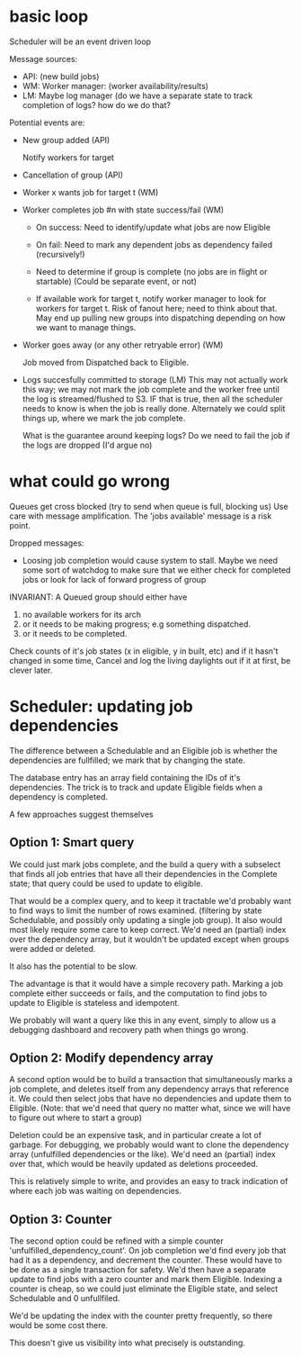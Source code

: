 
# basic loop

Scheduler will be an event driven loop

Message sources:

* API: (new build jobs)
* WM: Worker manager: (worker availability/results)
* LM: Maybe log manager (do we have a separate state to track completion of
logs? how do we do that?

Potential events are:

* New group added (API)

  Notify workers for target

* Cancellation of group (API)

* Worker x wants job for target t (WM)

* Worker completes job #n with state success/fail (WM)
    * On success: Need to identify/update what jobs are now Eligible
    * On fail: 	Need to mark any dependent jobs as dependency failed (recursively!)
    * Need to determine if group is complete (no jobs are in flight or startable)
      (Could be separate event, or not)

    * If available work for target t, notify worker manager to look
      for workers for target t. Risk of fanout here; need to think
      about that.
	  May end up pulling new groups into dispatching depending on how
      we want to manage things.

* Worker goes away (or any other retryable error) (WM)

  Job moved from Dispatched back to Eligible.

* Logs succesfully committed to storage (LM)
  This may not actually work this way; we may not mark the job
  complete and the worker free until the log is streamed/flushed to
  S3. IF that is true, then all the scheduler needs to know is when
  the job is really done. Alternately we could split things up, where
  we mark the job complete.

  What is the guarantee around keeping logs? Do we need to fail the
  job if the logs are dropped (I'd argue no)

# what could go wrong

Queues get cross blocked (try to send when queue is full, blocking us)
Use care with message amplification. The 'jobs available' message is a
risk point.

Dropped messages:
* Loosing job completion would cause system to stall. Maybe we need
  some sort of watchdog to make sure that we either check for
  completed jobs or look for lack of forward progress of group

INVARIANT: A Queued group should either have
  1) no available workers for its arch
  2) or it needs to be making progress; e.g something dispatched.
  3) or it needs to be completed.

  Check counts of it's job states (x in eligible, y in built, etc) and
  if it hasn't changed in some time, Cancel and log the living
  daylights out if it at first, be clever later.
  

# Scheduler: updating job dependencies

The difference between a Schedulable and an Eligible job is whether the dependencies are fullfilled; we
mark that by changing the state.

The database entry has an array field containing the IDs of it's dependencies. The trick is to track and
update Eligible fields when a dependency is completed.

A few approaches suggest themselves

## Option 1: Smart query

We could just mark jobs complete, and the build a query with a subselect that finds all job entries that
have all their dependencies in the Complete state; that query could be used to update to eligible.

That would be a complex query, and to keep it tractable we'd probably want to find ways to limit the
number of rows examined. (filtering by state Schedulable, and possibly only updating a single job
group). It also would most likely require some care to keep correct. We'd need an (partial) index over the
dependency array, but it wouldn't be updated except when groups were added or deleted.

It also has the potential to be slow.

The advantage is that it would have a simple recovery path. Marking a job complete either succeeds or
fails, and the computation to find jobs to update to Eligible is stateless and idempotent.

We probably will want a query like this in any event, simply to allow us a debugging dashboard and
recovery path when things go wrong.

## Option 2: Modify dependency array

A second option would be to build a transaction that simultaneously marks a job complete, and deletes
itself from any dependency arrays that reference it. We could then select jobs that have no dependencies
and update them to Eligible. (Note: that we'd need that query no matter what, since we will have to figure
out where to start a group)

Deletion could be an expensive task, and in particular create a lot of garbage. For debugging, we
probably would want to clone the dependency array (unfulfilled dependencies or the like). We'd need an
(partial) index over that, which would be heavily updated as deletions proceeded.

This is relatively simple to write, and provides an easy to track indication of where each job was
waiting on dependencies.

## Option 3: Counter

The second option could be refined with a simple counter 'unfulfilled\_dependency\_count'. On job
completion we'd find every job that had it as a dependency, and decrement the counter. These would have
to be done as a single transaction for safety. We'd then have a separate update to find jobs with a zero
counter and mark them Eligible. Indexing a counter is cheap, so we could just eliminate the Eligible
state, and select Schedulable and 0 unfullfiled.

We'd be updating the index with the counter pretty frequently, so there would be some cost there. 

This doesn't give us visibility into what precisely is outstanding. 
